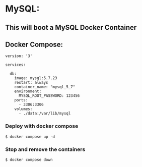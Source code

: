 # MySQL:
## This will boot a MySQL Docker Container

## Docker Compose:
```
version: '3'

services:

  db:
    image: mysql:5.7.23
    restart: always
    container_name: "mysql_5_7"
    environment:
      MYSQL_ROOT_PASSWORD: 123456
    ports:
      - 3306:3306
    volumes: 
      - ./data:/var/lib/mysql

```


### Deploy with docker compose

```
$ docker compose up -d
```

### Stop and remove the containers

```
$ docker compose down
```
